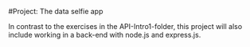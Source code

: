 #Project: The data selfie app

In contrast to the exercises in the API-Intro1-folder, this 
project will also include working in a back-end with node.js and express.js.